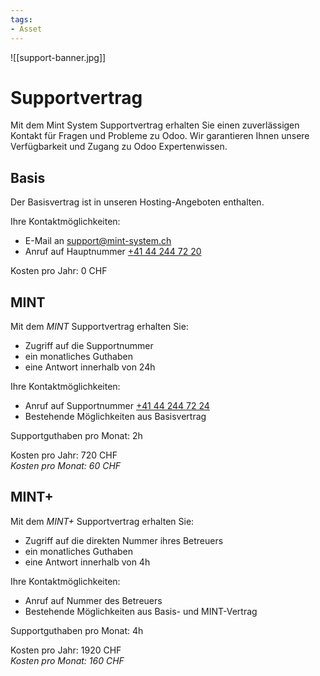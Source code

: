 ```yaml
---
tags:
- Asset
---
```


![[support-banner.jpg]]

# Supportvertrag

Mit dem Mint System Supportvertrag erhalten Sie einen zuverlässigen Kontakt für Fragen und Probleme zu Odoo. Wir garantieren Ihnen unsere Verfügbarkeit und Zugang zu Odoo Expertenwissen.

## Basis

Der Basisvertrag ist in unseren Hosting-Angeboten enthalten.

Ihre Kontaktmöglichkeiten:
* E-Mail an [support@mint-system.ch](mailto:support@mint-system.ch)
* Anruf auf Hauptnummer [+41 44 244 72 20](tel:+41442447220)

Kosten pro Jahr: 0 CHF

## MINT

Mit dem *MINT* Supportvertrag erhalten Sie:
* Zugriff auf die Supportnummer
* ein monatliches Guthaben
* eine Antwort innerhalb von 24h

Ihre Kontaktmöglichkeiten:
* Anruf auf Supportnummer [+41 44 244 72 24](tel:+41442447224)
* Bestehende Möglichkeiten aus Basisvertrag

Supportguthaben pro Monat: 2h

Kosten pro Jahr: 720 CHF  
*Kosten pro Monat: 60 CHF*

## MINT+

Mit dem *MINT+* Supportvertrag erhalten Sie:
* Zugriff auf die direkten Nummer ihres Betreuers
* ein monatliches Guthaben
* eine Antwort innerhalb von 4h

Ihre Kontaktmöglichkeiten:
* Anruf auf Nummer des Betreuers
* Bestehende Möglichkeiten aus Basis- und MINT-Vertrag

Supportguthaben pro Monat: 4h

Kosten pro Jahr: 1920 CHF  
*Kosten pro Monat: 160 CHF*